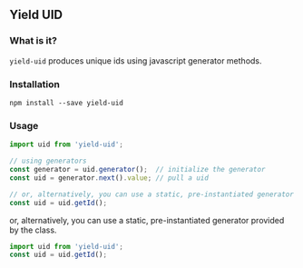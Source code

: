 
## Yield UID

### What is it?
`yield-uid` produces unique ids using javascript generator methods.

### Installation
```
npm install --save yield-uid
```

### Usage
```javascript
import uid from 'yield-uid';

// using generators
const generator = uid.generator();  // initialize the generator
const uid = generator.next().value; // pull a uid

// or, alternatively, you can use a static, pre-instantiated generator
const uid = uid.getId();
```
or, alternatively, you can use a static, pre-instantiated generator provided by the class.
```javascript
import uid from 'yield-uid';
const uid = uid.getId();
```
